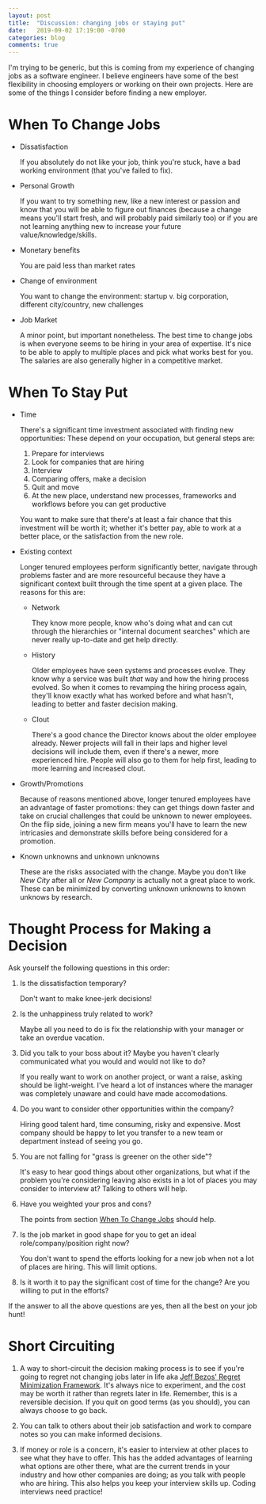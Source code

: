 ```yaml
---
layout: post
title:  "Discussion: changing jobs or staying put"
date:   2019-09-02 17:19:00 -0700
categories: blog
comments: true
---
```


I'm trying to be generic, but this is coming from my experience of changing jobs as a software engineer. I believe engineers have some of the best flexibility in choosing employers or working on their own projects. Here are some of the things I consider before finding a new employer. 

# When To Change Jobs

* Dissatisfaction

  If you absolutely do not like your job, think you're stuck, have a bad working environment (that you've failed to fix).

* Personal Growth

  If you want to try something new, like a new interest or passion and know that you will be able to figure out finances (because a change means you'll start fresh, and will probably paid similarly too) or if you are not learning anything new to increase your future value/knowledge/skills.
  
* Monetary benefits

  You are paid less than market rates
  
* Change of environment 

  You want to change the environment: startup v. big corporation, different city/country, new challenges
  
* Job Market
  
    A minor point, but important nonetheless. The best time to change jobs is when everyone seems to be hiring in your area of expertise. It's nice to be able to apply to multiple places and pick what works best for you. The salaries are also generally higher in a competitive market. 

# When To Stay Put

* Time 

  There's a significant time investment associated with finding new opportunities: These depend on your occupation, but general steps are:
  1. Prepare for interviews
  1. Look for companies that are hiring 
  1. Interview 
  1. Comparing offers, make a decision
  1. Quit and move
  1. At the new place, understand new processes, frameworks and workflows before you can get productive 
  
  You want to make sure that there's at least a fair chance that this investment will be worth it; whether it's better pay, able to work at a better place, or the satisfaction from the new role.
  
* Existing context

    Longer tenured employees perform significantly better, navigate through problems faster and are more resourceful because they have a significant context built through the time spent at a given place. The reasons for this are:
    
    * Network

      They know more people, know who's doing what and can cut through the hierarchies or "internal document searches" which are never really up-to-date and get help directly.
      
    * History
    
      Older employees have seen systems and processes evolve. They know why a service was built *that* way and how the hiring process evolved. So when it comes to revamping the hiring process again, they'll know exactly what has worked before and what hasn't, leading to better and faster decision making. 
    
    * Clout
    
        There's a good chance the Director knows about the older employee already. Newer projects will fall in their laps and higher level decisions will include them, even if there's a newer, more experienced hire. People will also go to them for help first, leading to more learning and increased clout. 
        
* Growth/Promotions

  Because of reasons mentioned above, longer tenured employees have an advantage of faster promotions: they can get things down faster and take on crucial challenges that could be unknown to newer employees. On the flip side, joining a new firm means you'll have to learn the new intricasies and demonstrate skills before being considered for a promotion.
    
* Known unknowns and unknown unknowns
    
  These are the risks associated with the change. Maybe you don't like *New City* after all or *New Company* is actually not a great place to work. These can be minimized by converting unknown unknowns to known unknows by research. 
    

  

# Thought Process for Making a Decision

Ask yourself the following questions in this order:

1. Is the dissatisfaction temporary?

    Don't want to make knee-jerk decisions!

1. Is the unhappiness truly related to work? 
    
    Maybe all you need to do is fix the relationship with your manager or take an overdue vacation.

1. Did you talk to your boss about it? Maybe you haven't clearly communicated what you would and would not like to do? 
    
    If you really want to work on another project, or want a raise, asking should be light-weight. I've heard a lot of instances where the manager was completely unaware and could have made accomodations.  

1. Do you want to consider other opportunities within the company? 

    Hiring good talent hard, time consuming, risky and expensive. Most company should be happy to let you transfer to a new team or department instead of seeing you go. 
  
  1. You are not falling for "grass is greener on the other side"? 
  
      It's easy to hear good things about other organizations, but what if the problem you're considering leaving also exists in a lot of places you may consider to interview at? Talking to others will help.
      
1. Have you weighted your pros and cons? 

    The points from section <a href="#when-to-change-jobs">When To Change Jobs</A> should help.
    
1. Is the job market in good shape for you to get an ideal role/company/position right now?

    You don't want to spend the efforts looking for a new job when not a lot of places are hiring. This will limit options.

1. Is it worth it to pay the significant cost of time for the change? Are you willing to put in the efforts? 

If the answer to all the above questions are yes, then all the best on your job hunt! 

# Short Circuiting

1. A way to short-circuit the decision making process is to see if you're going to regret not changing jobs later in life aka [Jeff Bezos' Regret Minimization Framework](https://www.inc.com/jessica-stillman/jeff-bezos-this-is-how-to-avoid-regret.html). It's always nice to experiment, and the cost may be worth it rather than regrets later in life. Remember, this is a reversible decision. If you quit on good terms (as you should), you can always choose to go back.

1. You can talk to others about their job satisfaction and work to compare notes so you can make informed decisions. 

1. If money or role is a concern, it's easier to interview at other places to see what they have to offer. This has the added advantages of learning what options are other there, what are the current trends in your industry and how other companies are doing; as you talk with people who are hiring. This also helps you keep your interview skills up. Coding interviews need practice!  
